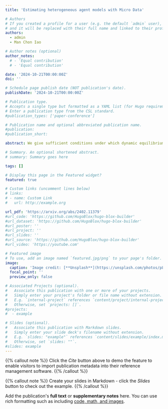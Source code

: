 ```yaml
---
title: 'Estimating heterogeneous agent models with Micro Data'

# Authors
# If you created a profile for a user (e.g. the default `admin` user), write the username (folder name) here
# and it will be replaced with their full name and linked to their profile.
authors:
  - admin
  - Man Chon Iao

# Author notes (optional)
author_notes:
  # - 'Equal contribution'
  # - 'Equal contribution'

date: '2024-10-21T00:00:00Z'
doi: ''

# Schedule page publish date (NOT publication's date).
publishDate: '2024-10-21T00:00:00Z'

# Publication type.
# Accepts a single type but formatted as a YAML list (for Hugo requirements).
# Enter a publication type from the CSL standard.
#publication_types: ['paper-conference']

# Publication name and optional abbreviated publication name.
#publication: 
#publication_short: 

abstract: We give sufficient conditions under which dynamic equilibrium models with heterogeneous-agents can be represented by a first-order reduced-rank vector autoregression. We exploit this result to develop an econometric framework that enables the rapid estimation of a rich class of models with evolutions of both macro and large cross-section data. In monte-carlo simulations, we show that our method using the entire cross-section delivers precision up to an order of magnitude larger than the conventional approaches. We apply our method to estimate a medium-scale HANK model with heterogeneous exposures to aggregate fluctuations. Our estimates imply that poorer households are more sensitive to aggregate fluctuations on average, but the converse is true conditional on a monetary policy shock. Through the lens of the model, we estimate that heterogeneous earnings exposures amplify the consumption response to monetary policy shocks by 40\% and the output response by 20\%.

# Summary. An optional shortened abstract.
# summary: Summary goes here

tags: []

# Display this page in the Featured widget?
featured: true

# Custom links (uncomment lines below)
# links:
# - name: Custom Link
#   url: http://example.org

url_pdf: 'https://arxiv.org/abs/2402.11379'
#url_code: 'https://github.com/HugoBlox/hugo-blox-builder'
#url_dataset: 'https://github.com/HugoBlox/hugo-blox-builder'
#url_poster: ''
#url_project: ''
#url_slides: ''
#url_source: 'https://github.com/HugoBlox/hugo-blox-builder'
#url_video: 'https://youtube.com'

# Featured image
# To use, add an image named `featured.jpg/png` to your page's folder.
image:
  caption: 'Image credit: [**Unsplash**](https://unsplash.com/photos/pLCdAaMFLTE)'
  focal_point: ''
  preview_only: false

# Associated Projects (optional).
#   Associate this publication with one or more of your projects.
#   Simply enter your project's folder or file name without extension.
#   E.g. `internal-project` references `content/project/internal-project/index.md`.
#   Otherwise, set `projects: []`.
#projects:
#  - example

# Slides (optional).
#   Associate this publication with Markdown slides.
#   Simply enter your slide deck's filename without extension.
#   E.g. `slides: "example"` references `content/slides/example/index.md`.
#   Otherwise, set `slides: ""`.
#slides: example
---
```


{{% callout note %}}
Click the _Cite_ button above to demo the feature to enable visitors to import publication metadata into their reference management software.
{{% /callout %}}

{{% callout note %}}
Create your slides in Markdown - click the _Slides_ button to check out the example.
{{% /callout %}}

Add the publication's **full text** or **supplementary notes** here. You can use rich formatting such as including [code, math, and images](https://docs.hugoblox.com/content/writing-markdown-latex/).
